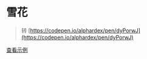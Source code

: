 # 雪花

> 转 [https://codepen.io/alphardex/pen/dyPorwJ](https://codepen.io/alphardex/pen/dyPorwJ)

<a href="demo/505snow.html" target="_blank">查看示例</a>

